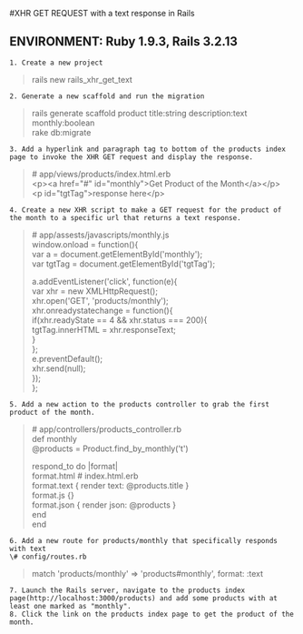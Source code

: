 #XHR GET REQUEST with a text response in Rails
## ENVIRONMENT: Ruby 1.9.3, Rails 3.2.13


    1. Create a new project

>rails new rails_xhr_get_text  

    2. Generate a new scaffold and run the migration  

>rails generate scaffold product title:string description:text monthly:boolean  
>rake db:migrate  

    3. Add a hyperlink and paragraph tag to bottom of the products index page to invoke the XHR GET request and display the response.  

>\# app/views/products/index.html.erb  
>&lt;p>&lt;a href="#" id="monthly">Get Product of the Month&lt;/a>&lt;/p>  
>&lt;p id="tgtTag">response here&lt;/p>  

    4. Create a new XHR script to make a GET request for the product of the month to a specific url that returns a text response.   

>\# app/assests/javascripts/monthly.js  
>window.onload = function(){  
>  var a = document.getElementById('monthly');  
>  var tgtTag = document.getElementById('tgtTag');  
>  
>  a.addEventListener('click', function(e)\{  
>    var xhr = new XMLHttpRequest();  
>    xhr.open('GET', 'products/monthly');  
>      xhr.onreadystatechange = function()\{  
>        if(xhr.readyState == 4 && xhr.status === 200){  
>          tgtTag.innerHTML = xhr.responseText;  
>        }  
>      };  
>      e.preventDefault();  
>      xhr.send(null);  
>    });  
>};  

    5. Add a new action to the products controller to grab the first product of the month.  

>\# app/controllers/products_controller.rb  
>def monthly  
>  @products = Product.find_by_monthly('t')  
>   
>  respond_to do |format|  
>    format.html # index.html.erb  
>    format.text { render text: @products.title }  
>    format.js   {}  
>    format.json { render json: @products }  
>  end  
>end  

    6. Add a new route for products/monthly that specifically responds with text  
    \# config/routes.rb  
>   match 'products/monthly' => 'products#monthly', format: :text  

    7. Launch the Rails server, navigate to the products index page(http://localhost:3000/products) and add some products with at least one marked as "monthly".   
    8. Click the link on the products index page to get the product of the month.  

